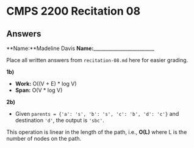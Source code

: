 # CMPS 2200 Recitation 08

## Answers

**Name:**Madeline Davis
**Name:**_________________________


Place all written answers from `recitation-08.md` here for easier grading.



**1b)**

- **Work:** O((V + E) * log V)
- **Span:** O(V * log V)

**2b)**
- Given `parents = {'a': 's', 'b': 's', 'c': 'b', 'd': 'c'}` and destination `'d'`, the output is `'sbc'`.

This operation is linear in the length of the path, i.e., **O(L)** where L is the number of nodes on the path.

